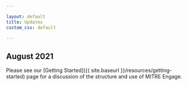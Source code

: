 ```yaml
---

layout: default
title: Updates
custom_css: default

---
```

## August 2021

Please see our [Getting Started]({{ site.baseurl }}/resources/getting-started) page for a discussion of the structure and use of MITRE Engage.